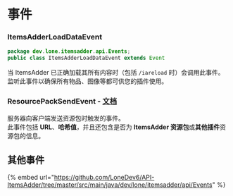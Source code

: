 # 事件

### ItemsAdderLoadDataEvent

```java
package dev.lone.itemsadder.api.Events;
public class ItemsAdderLoadDataEvent extends Event
```

当 ItemsAdder 已正确加载其所有内容时（包括 `/iareload` 时）会调用此事件。\
监听此事件以确保所有物品、图像等都可供您的插件使用。

### ResourcePackSendEvent - [文档](https://github.com/LoneDev6/API-ItemsAdder/blob/master/src/main/java/dev/lone/itemsadder/api/Events/ResourcePackSendEvent.java)

服务器向客户端发送资源包时触发的事件。\
此事件包括 **URL**、**哈希值**，并且还包含是否为 **ItemsAdder 资源包**或**其他插件**资源包的信息。

## 其他事件

{% embed url="https://github.com/LoneDev6/API-ItemsAdder/tree/master/src/main/java/dev/lone/itemsadder/api/Events" %}
